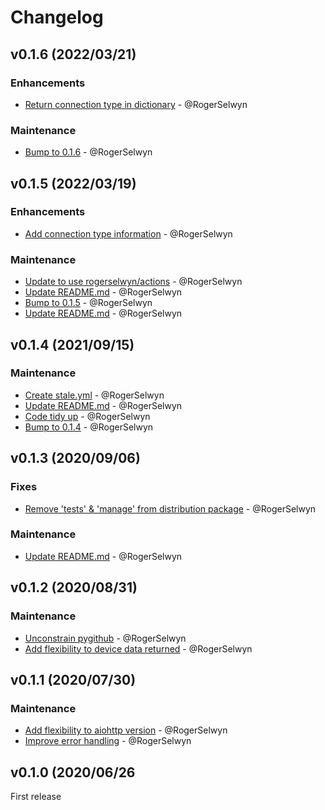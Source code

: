 # Changelog

## v0.1.6 (2022/03/21)
### Enhancements
- [Return connection type in dictionary](https://github.com/RogerSelwyn/skyq_hub/commit/d1f87a5c67335474e42f4c93e647891bb80b26cb) - @RogerSelwyn

### Maintenance
- [Bump to 0.1.6](https://github.com/RogerSelwyn/skyq_hub/commit/764a7ce4b27a8e0bc9045d4b383e8817b7598a14) - @RogerSelwyn

## v0.1.5 (2022/03/19)
### Enhancements
- [Add connection type information](https://github.com/RogerSelwyn/skyq_hub/commit/13a33fc04cd3541d0909e3fbb25289d0d51590b2) - @RogerSelwyn

### Maintenance
- [Update to use rogerselwyn/actions](https://github.com/RogerSelwyn/skyq_hub/commit/d4f7a918d986b56b8bc1a94647fb4057cd61292b) - @RogerSelwyn
- [Update README.md](https://github.com/RogerSelwyn/skyq_hub/commit/867b35e057d13050316dd3425137371073868648) - @RogerSelwyn
- [Bump to 0.1.5](https://github.com/RogerSelwyn/skyq_hub/commit/8007cc5c8d201d1608df5f8b4dd32793e5691d24) - @RogerSelwyn
- [Update README.md](https://github.com/RogerSelwyn/skyq_hub/commit/13a13f4a44949cbe1b5cefde05c80c9755ab34c5) - @RogerSelwyn

## v0.1.4 (2021/09/15)
### Maintenance
- [Create stale.yml](https://github.com/RogerSelwyn/skyq_hub/commit/1d31aaf56312f8a83d39e33137bb525005fb238e) - @RogerSelwyn
- [Update README.md](https://github.com/RogerSelwyn/skyq_hub/commit/e52d8bea9ebb8d6c26961332d1ee5f4773702b85) - @RogerSelwyn
- [Code tidy up](https://github.com/RogerSelwyn/skyq_hub/commit/e53eea29db5bc6965145928b71f9d54eb18182a7) - @RogerSelwyn
- [Bump to 0.1.4](https://github.com/RogerSelwyn/skyq_hub/commit/f0359f8ddb32387c0690f07657f1b73b2fc48c4c) - @RogerSelwyn

## v0.1.3 (2020/09/06)
### Fixes
- [Remove 'tests' & 'manage' from distribution package](https://github.com/RogerSelwyn/skyq_hub/commit/cdaf7526dbf8acbaa53227002ec2628d8645f19c) - @RogerSelwyn

### Maintenance
- [Update README.md](https://github.com/RogerSelwyn/skyq_hub/commit/6e508bce062095f97c3aa986cf04e3dbf37f4670) - @RogerSelwyn

## v0.1.2 (2020/08/31)
### Maintenance
- [Unconstrain pygithub](https://github.com/RogerSelwyn/skyq_hub/commit/9c45e6d6e2ad80f33d6afbe54dd6a9c3450eaa4b) - @RogerSelwyn
- [Add flexibility to device data returned](https://github.com/RogerSelwyn/skyq_hub/commit/d29121660bf6dac0533dc1d9804accc0ac20de16) - @RogerSelwyn

## v0.1.1 (2020/07/30)
### Maintenance
- [Add flexibility to aiohttp version](https://github.com/RogerSelwyn/skyq_hub/commit/2202398a0bd32b3dadc69b910e8be560a653cd1f) - @RogerSelwyn
- [Improve error handling](https://github.com/RogerSelwyn/skyq_hub/commit/09b43ba9263d87c622cdb381c5f7e42137f8bbc1) - @RogerSelwyn

## v0.1.0 (2020/06/26
First release
